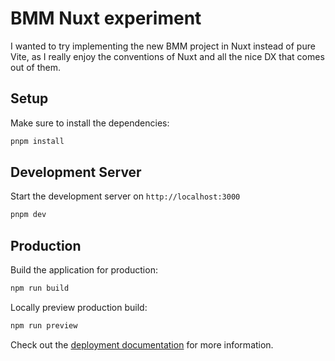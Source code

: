 # BMM Nuxt experiment

I wanted to try implementing the new BMM project in Nuxt instead of pure Vite, as I really enjoy the conventions of Nuxt and all the nice DX that comes out of them.

## Setup

Make sure to install the dependencies:

```bash
pnpm install
```

## Development Server

Start the development server on `http://localhost:3000`

```bash
pnpm dev
```

## Production

Build the application for production:

```bash
npm run build
```

Locally preview production build:

```bash
npm run preview
```

Check out the [deployment documentation](https://nuxt.com/docs/getting-started/deployment) for more information.
